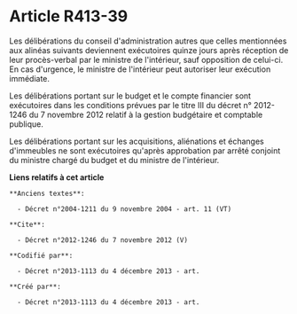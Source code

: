 # Article R413-39

Les délibérations du conseil d'administration autres que celles mentionnées aux alinéas suivants deviennent exécutoires
quinze jours après réception de leur procès-verbal par le ministre de l'intérieur, sauf opposition de celui-ci. En cas
d'urgence, le ministre de l'intérieur peut autoriser leur exécution immédiate. 

Les délibérations portant sur le budget et le compte financier sont exécutoires dans les conditions prévues par le titre III
du décret n° 2012-1246 du 7 novembre 2012 relatif à la gestion budgétaire et comptable publique. 

Les délibérations portant sur les acquisitions, aliénations et échanges d'immeubles ne sont exécutoires qu'après approbation
par arrêté conjoint du ministre chargé du budget et du ministre de l'intérieur.

**Liens relatifs à cet article**

	**Anciens textes**:

	  - Décret n°2004-1211 du 9 novembre 2004 - art. 11 (VT)

	**Cite**:

	  - Décret n°2012-1246 du 7 novembre 2012 (V)

	**Codifié par**:

	  - Décret n°2013-1113 du 4 décembre 2013 - art.

	**Créé par**:

	  - Décret n°2013-1113 du 4 décembre 2013 - art.
